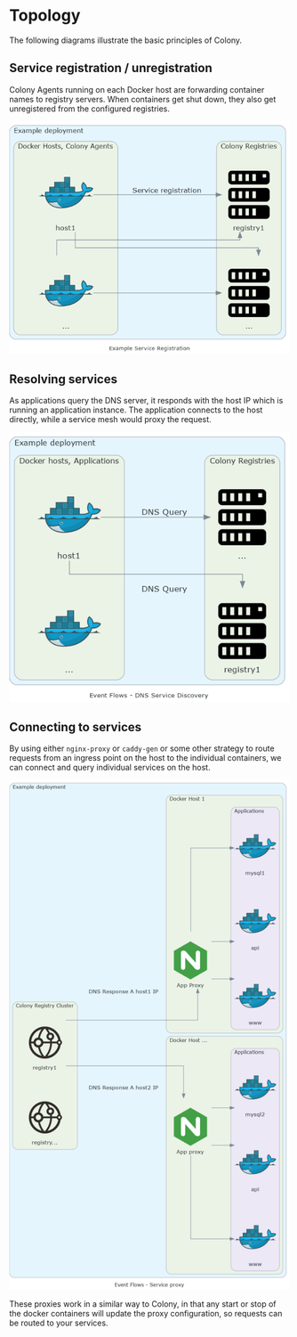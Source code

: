 # Topology

The following diagrams illustrate the basic principles of Colony.

## Service registration / unregistration

Colony Agents running on each Docker host are forwarding container names
to registry servers. When containers get shut down, they also get
unregistered from the configured registries.

![Service registration](diagrams/service-discovery.png)

## Resolving services

As applications query the DNS server, it responds with the host IP which
is running an application instance. The application connects to the host
directly, while a service mesh would proxy the request.

![Service resolution](diagrams/service-resolution.png)

## Connecting to services

By using either `nginx-proxy` or `caddy-gen` or some other strategy to
route requests from an ingress point on the host to the individual
containers, we can connect and query individual services on the host.

![Connecting to services](diagrams/service-proxy.png)

These proxies work in a similar way to Colony, in that any start or stop
of the docker containers will update the proxy configuration, so requests
can be routed to your services.